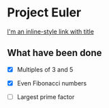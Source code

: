 # Project Euler

[I'm an inline-style link with title](https://projecteuler.net/ "Project Euler")

## What have been done

- [x] Multiples of 3 and 5
- [x] Even Fibonacci numbers
- [ ] Largest prime factor
  